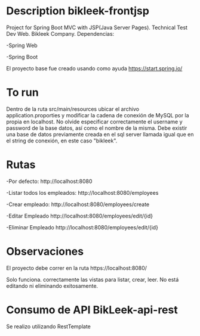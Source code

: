 # Description bikleek-frontjsp
Project for Spring Boot MVC with JSP(Java Server Pages). Technical Test Dev Web. Bikleek Company.
Dependencias:

-Spring Web

-Spring Boot

El proyecto base fue creado usando como ayuda https://start.spring.io/
 
 
# To run
Dentro de la ruta src/main/resources ubicar el archivo application.proporties y modificar la cadena de conexión de MySQL por la propia en localhost. No olvide especificar correctamente el username y password de la base datos, así como el nombre de la misma. Debe existir una base de datos previamente creada en el sql server llamada igual que en el string de conexión, en este caso "bikleek".

# Rutas

-Por defecto: http://localhost:8080

-Listar todos los empleados: http://localhost:8080/employees

-Crear empleado: http://localhost:8080/employees/create

-Editar Empleado http://localhost:8080/employees/edit/{id}

-Eliminar Empleado http://localhost:8080/employees/edit/{id}

# Observaciones
El proyecto debe correr en la ruta https://localhost:8080/

Solo funciona. correctamente las vistas para listar, crear, leer. No está editando ni eliminando exitosamente.

# Consumo de API BikLeek-api-rest
Se realizo utilizando RestTemplate



